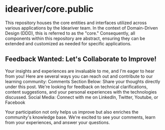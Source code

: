# ideariver/core.public

This repository houses the core entities and interfaces utilized across various applications by the Ideariver team. In the context of Domain-Driven Design (DDD), this is referred to as the "core." Consequently, all components within this repository are abstract, ensuring they can be extended and customized as needed for specific applications.

## Feedback Wanted: Let's Collaborate to Improve!

Your insights and experiences are invaluable to me, and I'm eager to hear from you! Here are several ways you can reach out and contribute to our learning community:
Comments Section Below: Share your thoughts directly under this post. We're looking for feedback on technical clarifications, content suggestions, and your personal experiences with the technologies discussed.
Social Media: Connect with me on LinkedIn, Twitter, Youtube, or Facebook

Your participation not only helps us improve but also enriches the community's knowledge base. We're excited to see your comments, learn from your experiences, and answer your questions.
